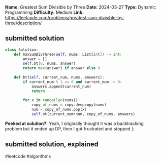 **Name**: Greatest Sum Divisible by Three
**Date:** 2024-03-27
**Type:** Dynamic Programming
**Difficulty:** Medium
**Link:** https://leetcode.com/problems/greatest-sum-divisible-by-three/description/

## submitted solution
```python
class Solution:
    def maxSumDivThree(self, nums: List[int]) -> int:
        answer = []
        self.bt(0, nums, answer)
        return max(answer) if answer else 0
    
    def bt(self, current_num, nums, answers):
        if current_num % 3 == 0 and current_num != 0:
            answers.append(current_num)
            return
        
        for x in range(len(nums)):
            copy_of_nums = copy.deepcopy(nums)
            num = copy_of_nums.pop(x)
            self.bt(current_num+num, copy_of_nums, answers)
```

**Peeked at solution?:** Yeah, I originally thought it was a backtracking problem but it ended up DP, then I got frustrated and stopped (:
## submitted solution, explained

#leetcode #algorithms 